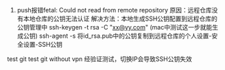 <!--
 * @Author: your name
 * @Date: 2022-03-20 11:55:43
 * @LastEditTime: 2022-03-20 16:31:06
 * @LastEditors: Please set LastEditors
 * @Description: 打开koroFileHeader查看配置 进行设置: https://github.com/OBKoro1/koro1FileHeader/wiki/%E9%85%8D%E7%BD%AE
 * @FilePath: /fe_interview/git/git.md
-->
1. push报错fetal: Could not read from remote repository
原因：远程仓库没有本地仓库的公钥无法认证
解决方法：本地生成SSH公钥配置到远程仓库的公钥管理中
ssh-keygen -t rsa -C "xx@yy.com" (mac中测试这一步就能生成公钥)
ssh-agent -s
将id_rsa.pub中的公钥复制到远程仓库的个人设置-安全设置-SSH公钥

test git 
test git without vpn
经验证测试，切换IP会导致SSH公钥失效

